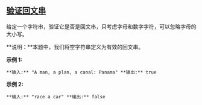 ## [验证回文串](https://leetcode-cn.com/problems/valid-palindrome/)

给定一个字符串，验证它是否是回文串，只考虑字母和数字字符，可以忽略字母的大小写。

**说明：**本题中，我们将空字符串定义为有效的回文串。

**示例 1:**

`**输入:** "A man, a plan, a canal: Panama"
**输出:** true
`

**示例 2:**

`**输入:** "race a car"
**输出:** false
`